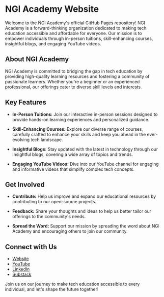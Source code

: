 # NGI Academy Website
Welcome to the NGI Academy's official GitHub Pages repository! NGI Academy is a forward-thinking organization dedicated to making tech education accessible and affordable for everyone. Our mission is to empower individuals through in-person tuitions, skill-enhancing courses, insightful blogs, and engaging YouTube videos.

## About NGI Academy
NGI Academy is committed to bridging the gap in tech education by providing high-quality learning resources and fostering a community of passionate learners. Whether you're a beginner or an experienced professional, our offerings cater to diverse skill levels and interests.

## Key Features
* **In-Person Tuitions:** Join our interactive in-person sessions designed to provide hands-on learning experiences and personalized guidance.

* **Skill-Enhancing Courses:** Explore our diverse range of courses, carefully crafted to enhance your skills and keep you ahead in the ever-evolving tech landscape.

* **Insightful Blogs:** Stay updated with the latest in technology through our insightful blogs, covering a wide array of topics and trends.

* **Engaging YouTube Videos:** Dive into our YouTube channel for engaging and informative videos that simplify complex tech concepts.

## Get Involved
* **Contribute:** Help us improve and expand our educational resources by contributing to our open-source projects.

* **Feedback:** Share your thoughts and ideas to help us better tailor our offerings to the community's needs.

* **Spread the Word:** Support our mission by spreading the word about NGI Academy and encouraging others to join our community.

## Connect with Us
* [Website](https://ngi-academy.github.io/)
* [YouTube](https://www.youtube.com/channel/UCNKcLfo8BDgzb5ehVa5LD7A)
* [LinkedIn](https://www.linkedin.com/company/ngi-academy)
* [Substack](https://ngiacademy.substack.com/)

Join us on our journey to make tech education accessible to every individual, and let's shape the future together!